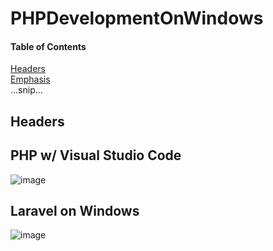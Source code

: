 # PHPDevelopmentOnWindows

#### Table of Contents  
[Headers](#headers)  
[Emphasis](#emphasis)  
...snip...    
<a name="headers"/>
## Headers

## PHP w/ Visual Studio Code
![image](https://user-images.githubusercontent.com/7895269/74162228-046f6200-4c29-11ea-93a0-bc2dcb93d5a9.png)

## Laravel on Windows

![image](https://user-images.githubusercontent.com/7895269/74163160-a5125180-4c2a-11ea-85e5-6c901ff01795.png)
